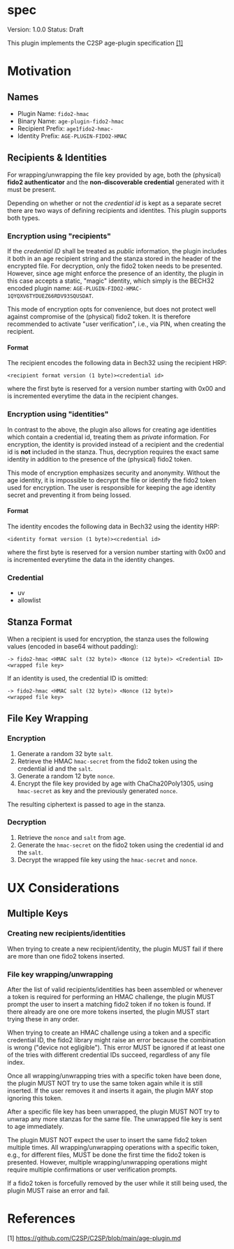 # spec

Version: 1.0.0
Status: Draft

This plugin implements the C2SP age-plugin specification [[1]](#references)

# Motivation


## Names

- Plugin Name: `fido2-hmac`
- Binary Name: `age-plugin-fido2-hmac`
- Recipient Prefix: `age1fido2-hmac-`
- Identity Prefix: `AGE-PLUGIN-FIDO2-HMAC`

## Recipients & Identities

For wrapping/unwrapping the file key provided by age, both the (physical) **fido2 authenticator** and the **non-discoverable credential** generated with it must be present.

Depending on whether or not the _credential id_ is kept as a separate secret there are two ways of defining recipients and identites. This plugin supports both types.

### Encryption using "recipients"

If the _credential ID_ shall be treated as _public_ information, the plugin includes it both in an age recipient string and the stanza stored in the header of the encrypted file. For decryption, only the fido2 token needs to be presented. However, since age might enforce the presence of an identity, the plugin in this case accepts a static, "magic" identity, which simply is the BECH32 encoded plugin name: `AGE-PLUGIN-FIDO2-HMAC-1QYQXV6TYDUEZ66RDV93SQUSDAT`.

This mode of encryption opts for convenience, but does not protect well against compromise of the (physical) fido2 token. It is therefore recommended to activate "user verification", i.e., via PIN, when creating the recipient.

#### Format

The recipient encodes the following data in Bech32 using the recipient HRP:

```
<recipient format version (1 byte)><credential id>
```

where the first byte is reserved for a version number starting with 0x00 and is incremented everytime the data in the recipient changes.

### Encryption using "identities"

In contrast to the above, the plugin also allows for creating age identities which contain a credential id, treating them as _private_ information. For encryption, the identity is provided instead of a recipient and the credential id is **not** included in the stanza. Thus, decryption requires the exact same identity in addition to the presence of the (physical) fido2 token.

This mode of encryption emphasizes security and anonymity. Without the age identity, it is impossible to decrypt the file or identify the fido2 token used for encryption. The user is responsible for keeping the age identity secret and preventing it from being lossed.

#### Format

The identity encodes the following data in Bech32 using the identity HRP:

```
<identity format version (1 byte)><credential id>
```

where the first byte is reserved for a version number starting with 0x00 and is incremented everytime the data in the identity changes.

### Credential

- uv
- allowlist


## Stanza Format

When a recipient is used for encryption, the stanza uses the following values (encoded in base64 without padding):

```
-> fido2-hmac <HMAC salt (32 byte)> <Nonce (12 byte)> <Credential ID>
<wrapped file key>
```


If an identity is used, the credential ID is omitted:

```
-> fido2-hmac <HMAC salt (32 byte)> <Nonce (12 byte)>
<wrapped file key>
```

## File Key Wrapping

### Encryption

1. Generate a random 32 byte `salt`.
2. Retrieve the HMAC `hmac-secret` from the fido2 token using the credential id and the `salt`.
3. Generate a random 12 byte `nonce`.
4. Encrypt the file key provided by age with ChaCha20Poly1305, using `hmac-secret` as key and the previously generated `nonce`.

The resulting ciphertext is passed to age in the stanza.

### Decryption

1. Retrieve the `nonce` and `salt` from age.
2. Generate the `hmac-secret` on the fido2 token using the credential id and the `salt`.
3. Decrypt the wrapped file key using the `hmac-secret` and `nonce`.

# UX Considerations

## Multiple Keys

### Creating new recipients/identities

When trying to create a new recipient/identity, the plugin MUST fail if there are more than one fido2 tokens inserted.

### File key wrapping/unwrapping

After the list of valid recipients/identities has been assembled or whenever a token is required for performing an HMAC challenge, the plugin MUST prompt the user to insert a matching fido2 token if no token is found. If there already are one ore more tokens inserted, the plugin MUST start trying these in any order.

When trying to create an HMAC challenge using a token and a specific credential ID, the fido2 library might raise an error because the combination is wrong ("device not egligible"). This error MUST be ignored if at least one of the tries with different credential IDs succeed, regardless of any file index.

Once all wrapping/unwrapping tries with a specific token have been done, the plugin MUST NOT try to use the same token again while it is still inserted. If the user removes it and inserts it again, the plugin MAY stop ignoring this token.

After a specific file key has been unwrapped, the plugin MUST NOT try to unwrap any more stanzas for the same file. The unwrapped file key is sent to age immediately.

The plugin MUST NOT expect the user to insert the same fido2 token multiple times. All wrapping/unwrapping operations with a specific token, e.g., for different files, MUST be done the first time the fido2 token is presented. However, multiple wrapping/unwrapping operations might require multiple confirmations or user verification prompts.

If a fido2 token is forcefully removed by the user while it still being used, the plugin MUST raise an error and fail.

# References

[1] https://github.com/C2SP/C2SP/blob/main/age-plugin.md

